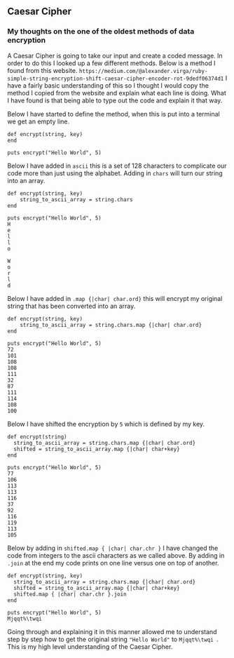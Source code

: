 ## Caesar Cipher

### My thoughts on the one of the oldest methods of data encryption
A Caesar Cipher is going to take our input and create a coded message.  In order to do this I looked up a few different methods.  Below is a method I found from this website. `https://medium.com/@alexander.virga/ruby-simple-string-encryption-shift-caesar-cipher-encoder-rot-9dedf06374d1`  I have a fairly basic understanding of this so I thought I would copy the method I copied from the website and explain what each line is doing. What I have found is that being able to type out the code and explain it that way.

Below I have started to define the method, when this is put into a terminal we get an empty line.
```
def encrypt(string, key)
end

puts encrypt("Hello World", 5)
```
Below I have added in `ascii` this is a set of 128 characters to complicate our code more than just using the alphabet. Adding in `chars` will turn our string into an array.
```
def encrypt(string, key)
    string_to_ascii_array = string.chars
end

puts encrypt("Hello World", 5)
H
e
l
l
o

W
o
r
l
d
```
Below I have added in `.map {|char| char.ord}` this will encrypt my original string that has been converted into an array.
```
def encrypt(string, key)
    string_to_ascii_array = string.chars.map {|char| char.ord}
end

puts encrypt("Hello World", 5)
72
101
108
108
111
32
87
111
114
108
100
```
Below I have shifted the encryption by `5` which is defined by my key.  
```
def encrypt(string)
  string_to_ascii_array = string.chars.map {|char| char.ord}
  shifted = string_to_ascii_array.map {|char| char+key}
end

puts encrypt("Hello World", 5)
77
106
113
113
116
37
92
116
119
113
105
```
Below by adding in `shifted.map { |char| char.chr }` I have changed the code from integers to the ascii characters as we called above. By adding in `.join` at the end my code prints on one line versus one on top of another.
```
def encrypt(string, key)
  string_to_ascii_array = string.chars.map {|char| char.ord}
  shifted = string_to_ascii_array.map {|char| char+key}
  shifted.map { |char| char.chr }.join
end

puts encrypt("Hello World", 5)
Mjqqt%\twqi  
```

Going through and explaining it in this manner allowed me to understand step by step how to get the original string `"Hello World"` to `Mjqqt%\twqi `.  This is my high level understanding of the Caesar Cipher.
